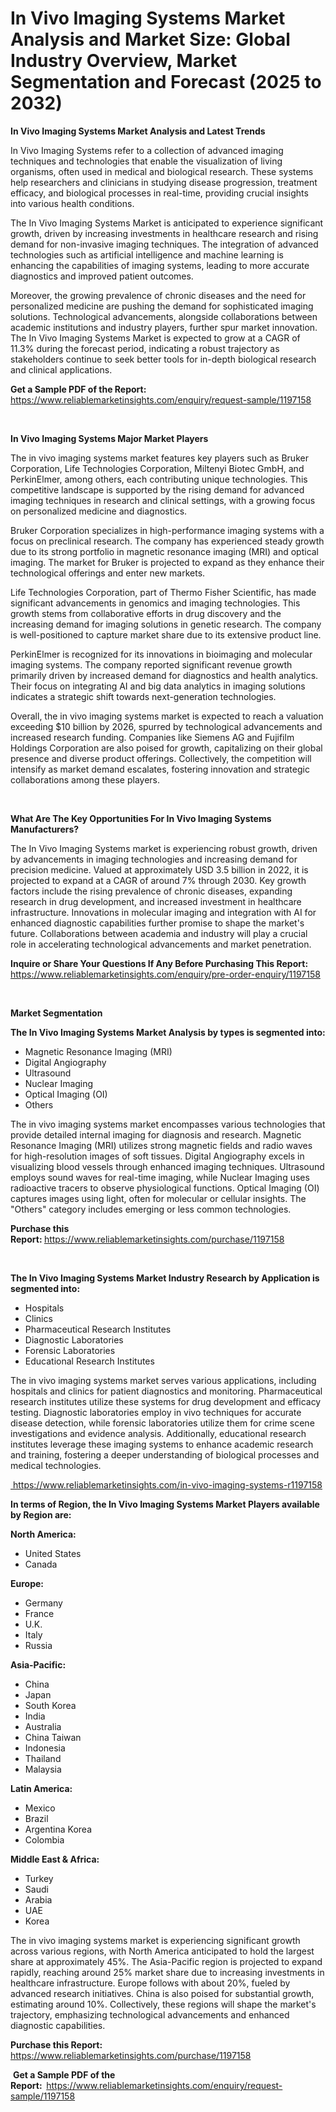 <p><h1>In Vivo Imaging Systems Market Analysis and Market Size: Global Industry Overview, Market Segmentation and Forecast (2025 to 2032)</h1></p><p><strong>In Vivo Imaging Systems Market Analysis and Latest Trends</strong></p>
<p><p>In Vivo Imaging Systems refer to a collection of advanced imaging techniques and technologies that enable the visualization of living organisms, often used in medical and biological research. These systems help researchers and clinicians in studying disease progression, treatment efficacy, and biological processes in real-time, providing crucial insights into various health conditions.</p><p>The In Vivo Imaging Systems Market is anticipated to experience significant growth, driven by increasing investments in healthcare research and rising demand for non-invasive imaging techniques. The integration of advanced technologies such as artificial intelligence and machine learning is enhancing the capabilities of imaging systems, leading to more accurate diagnostics and improved patient outcomes.</p><p>Moreover, the growing prevalence of chronic diseases and the need for personalized medicine are pushing the demand for sophisticated imaging solutions. Technological advancements, alongside collaborations between academic institutions and industry players, further spur market innovation. The In Vivo Imaging Systems Market is expected to grow at a CAGR of 11.3% during the forecast period, indicating a robust trajectory as stakeholders continue to seek better tools for in-depth biological research and clinical applications.</p></p>
<p><strong>Get a Sample PDF of the Report:&nbsp;</strong> <a href="https://www.reliablemarketinsights.com/enquiry/request-sample/1197158?utm_campaign=3548&utm_medium=2&utm_source=Github&utm_content=ia&utm_term=13042025&utm_id=in-vivo-imaging-systems">https://www.reliablemarketinsights.com/enquiry/request-sample/1197158</a></p>
<p>&nbsp;</p>
<p><strong>In Vivo Imaging Systems Major Market Players</strong></p>
<p><p>The in vivo imaging systems market features key players such as Bruker Corporation, Life Technologies Corporation, Miltenyi Biotec GmbH, and PerkinElmer, among others, each contributing unique technologies. This competitive landscape is supported by the rising demand for advanced imaging techniques in research and clinical settings, with a growing focus on personalized medicine and diagnostics.</p><p>Bruker Corporation specializes in high-performance imaging systems with a focus on preclinical research. The company has experienced steady growth due to its strong portfolio in magnetic resonance imaging (MRI) and optical imaging. The market for Bruker is projected to expand as they enhance their technological offerings and enter new markets.</p><p>Life Technologies Corporation, part of Thermo Fisher Scientific, has made significant advancements in genomics and imaging technologies. This growth stems from collaborative efforts in drug discovery and the increasing demand for imaging solutions in genetic research. The company is well-positioned to capture market share due to its extensive product line.</p><p>PerkinElmer is recognized for its innovations in bioimaging and molecular imaging systems. The company reported significant revenue growth primarily driven by increased demand for diagnostics and health analytics. Their focus on integrating AI and big data analytics in imaging solutions indicates a strategic shift towards next-generation technologies.</p><p>Overall, the in vivo imaging systems market is expected to reach a valuation exceeding $10 billion by 2026, spurred by technological advancements and increased research funding. Companies like Siemens AG and Fujifilm Holdings Corporation are also poised for growth, capitalizing on their global presence and diverse product offerings. Collectively, the competition will intensify as market demand escalates, fostering innovation and strategic collaborations among these players.</p></p>
<p>&nbsp;</p>
<p><strong>What Are The Key Opportunities For In Vivo Imaging Systems Manufacturers?</strong></p>
<p><p>The In Vivo Imaging Systems market is experiencing robust growth, driven by advancements in imaging technologies and increasing demand for precision medicine. Valued at approximately USD 3.5 billion in 2022, it is projected to expand at a CAGR of around 7% through 2030. Key growth factors include the rising prevalence of chronic diseases, expanding research in drug development, and increased investment in healthcare infrastructure. Innovations in molecular imaging and integration with AI for enhanced diagnostic capabilities further promise to shape the market's future. Collaborations between academia and industry will play a crucial role in accelerating technological advancements and market penetration.</p></p>
<p><strong>Inquire or Share Your Questions If Any Before Purchasing This Report:</strong> <a href="https://www.reliablemarketinsights.com/enquiry/pre-order-enquiry/1197158?utm_campaign=3548&utm_medium=2&utm_source=Github&utm_content=ia&utm_term=13042025&utm_id=in-vivo-imaging-systems">https://www.reliablemarketinsights.com/enquiry/pre-order-enquiry/1197158</a></p>
<p>&nbsp;</p>
<p><strong>Market Segmentation</strong></p>
<p><strong>The In Vivo Imaging Systems Market Analysis by types is segmented into:</strong></p>
<p><ul><li>Magnetic Resonance Imaging (MRI)</li><li>Digital Angiography</li><li>Ultrasound</li><li>Nuclear Imaging</li><li>Optical Imaging (OI)</li><li>Others</li></ul></p>
<p><p>The in vivo imaging systems market encompasses various technologies that provide detailed internal imaging for diagnosis and research. Magnetic Resonance Imaging (MRI) utilizes strong magnetic fields and radio waves for high-resolution images of soft tissues. Digital Angiography excels in visualizing blood vessels through enhanced imaging techniques. Ultrasound employs sound waves for real-time imaging, while Nuclear Imaging uses radioactive tracers to observe physiological functions. Optical Imaging (OI) captures images using light, often for molecular or cellular insights. The "Others" category includes emerging or less common technologies.</p></p>
<p><strong>Purchase this Report:&nbsp;</strong><a href="https://www.reliablemarketinsights.com/purchase/1197158?utm_campaign=3548&utm_medium=2&utm_source=Github&utm_content=ia&utm_term=13042025&utm_id=in-vivo-imaging-systems">https://www.reliablemarketinsights.com/purchase/1197158</a></p>
<p>&nbsp;</p>
<p><strong>The In Vivo Imaging Systems Market Industry Research by Application is segmented into:</strong></p>
<p><ul><li>Hospitals</li><li>Clinics</li><li>Pharmaceutical Research Institutes</li><li>Diagnostic Laboratories</li><li>Forensic Laboratories</li><li>Educational Research Institutes</li></ul></p>
<p><p>The in vivo imaging systems market serves various applications, including hospitals and clinics for patient diagnostics and monitoring. Pharmaceutical research institutes utilize these systems for drug development and efficacy testing. Diagnostic laboratories employ in vivo techniques for accurate disease detection, while forensic laboratories utilize them for crime scene investigations and evidence analysis. Additionally, educational research institutes leverage these imaging systems to enhance academic research and training, fostering a deeper understanding of biological processes and medical technologies.</p></p>
<p><a href="https://www.reliablemarketinsights.com/in-vivo-imaging-systems-r1197158?utm_campaign=3548&utm_medium=2&utm_source=Github&utm_content=ia&utm_term=13042025&utm_id=in-vivo-imaging-systems">&nbsp;https://www.reliablemarketinsights.com/in-vivo-imaging-systems-r1197158</a></p>
<p><strong>In terms of Region, the In Vivo Imaging Systems Market Players available by Region are:</strong></p>
<p>
    <p> <strong> North America: </strong>
        <ul>
            <li>United States</li>
            <li>Canada</li>
        </ul>
        </p> 
    <p> <strong> Europe: </strong>
        <ul>
            <li>Germany</li>
            <li>France</li>
            <li>U.K.</li>
            <li>Italy</li>
            <li>Russia</li>
        </ul>
        </p> 
    <p> <strong> Asia-Pacific: </strong>
        <ul>
            <li>China</li>
            <li>Japan</li>
            <li>South Korea</li>
            <li>India</li>
            <li>Australia</li>
            <li>China Taiwan</li>
            <li>Indonesia</li>
            <li>Thailand</li>
            <li>Malaysia</li>
        </ul>
        </p> 
    <p> <strong> Latin America: </strong>
        <ul>
            <li>Mexico</li>
            <li>Brazil</li>
            <li>Argentina Korea</li>
            <li>Colombia</li>
        </ul>
        </p> 
    <p> <strong> Middle East & Africa: </strong>
        <ul>
            <li>Turkey</li>
            <li>Saudi</li>
            <li>Arabia</li>
            <li>UAE</li>
            <li>Korea</li>
        </ul>
    </p>
    </p>
<p><p>The in vivo imaging systems market is experiencing significant growth across various regions, with North America anticipated to hold the largest share at approximately 45%. The Asia-Pacific region is projected to expand rapidly, reaching around 25% market share due to increasing investments in healthcare infrastructure. Europe follows with about 20%, fueled by advanced research initiatives. China is also poised for substantial growth, estimating around 10%. Collectively, these regions will shape the market's trajectory, emphasizing technological advancements and enhanced diagnostic capabilities.</p></p>
<p><strong>Purchase this Report: </strong><a href="https://www.reliablemarketinsights.com/purchase/1197158?utm_campaign=3548&utm_medium=2&utm_source=Github&utm_content=ia&utm_term=13042025&utm_id=in-vivo-imaging-systems">https://www.reliablemarketinsights.com/purchase/1197158</a></p>
<p>&nbsp;<strong>Get a Sample PDF of the Report:&nbsp;&nbsp;</strong><a href="https://www.reliablemarketinsights.com/enquiry/request-sample/1197158?utm_campaign=3548&utm_medium=2&utm_source=Github&utm_content=ia&utm_term=13042025&utm_id=in-vivo-imaging-systems">https://www.reliablemarketinsights.com/enquiry/request-sample/1197158</a></p>
<p><strong></strong></p>
<p><p></p><p></p><p></p></p>
